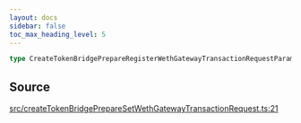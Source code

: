 ```yaml
---
layout: docs
sidebar: false
toc_max_heading_level: 5
---
```


```ts
type CreateTokenBridgePrepareRegisterWethGatewayTransactionRequestParams: Prettify<WithTokenBridgeCreatorAddressOverride<object>>;
```

## Source

[src/createTokenBridgePrepareSetWethGatewayTransactionRequest.ts:21](https://github.com/OffchainLabs/arbitrum-orbit-sdk/blob/27c24d61cdc7e62a81af29bd04f39d5a3549ecb3/src/createTokenBridgePrepareSetWethGatewayTransactionRequest.ts#L21)
